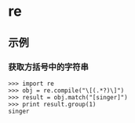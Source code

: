 # re

## 示例

### 获取方括号中的字符串

```
>>> import re
>>> obj = re.compile("\[(.*?)\]")  
>>> result = obj.match("[singer]")
>>> print result.group(1)
singer
```

